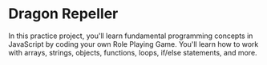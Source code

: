 # Dragon Repeller

In this practice project, you'll learn fundamental programming concepts in JavaScript by coding your own Role Playing Game. You'll learn how to work with arrays, strings, objects, functions, loops, if/else statements, and more.